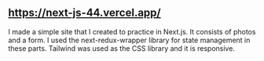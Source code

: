 ## https://next-js-44.vercel.app/

I made a simple site that I created to practice in Next.js. It consists of photos and a form. I used the next-redux-wrapper library for state management in these parts. Tailwind was used as the CSS library and it is responsive.
